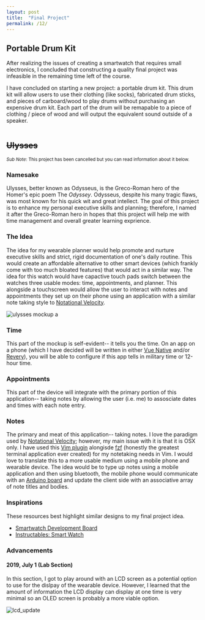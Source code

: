 ```yaml
---
layout: post
title:  "Final Project"
permalink: /12/
---
```


## Portable Drum Kit
After realizing the issues of creating a smartwatch that requires small electronics, I concluded that constructing a quality final project was infeasible in the remaining time left of the course.

I have concluded on starting a new project: a portable drum kit. This drum kit will allow users to use their clothing (like socks), fabricated drum sticks, and pieces of carboard/wood to play drums without purchasing an expensive drum kit. Each part of the drum will be remapable to a piece of clothing / piece of wood and will output the equivalent sound outside of a speaker.

<figure id="8a">
    <img>
</figure>

## ~~Ulysses~~
<sub><i>Sub Note</i>: This project has been cancelled but you can read information about it below.</sub>

### Namesake
Ulysses, better known as Odysseus, is the Greco-Roman hero of the Homer's epic poem The _Odyssey_. Odysseus, despite his many tragic flaws, was most known for his quick wit and  great intellect. The goal of this project is to enhance my personal executive skills and planning; therefore, I named it after the Greco-Roman hero in hopes that this project will help me with time management and overall greater learning exprience.

### The Idea
The idea for my wearable planner would help promote and nurture executive skills and strict, rigid documentation of one's daily routine. This would create an affordable alternative to other smart devices (which frankly come with too much bloated features) that would act in a similar way. The idea for this watch would have capactive touch pads switch between the watches three usable modes: time, appointments, and planner. This alongside a touchscreen would allow the user to interact with notes and appointments they set up on their phone using an application with a similar note taking style to [Notational Velocity](http://notational.net/).

![ulysses mockup a](ulyssesA.jpg)

### Time
This part of the mockup is self-evident-- it tells you the time. On an app on a phone (which I have decided will be written in either [Vue Native](https://vue-native.io/) and/or [Revery](https://www.outrunlabs.com/revery/)), you will be able to configure if this app tells in military time or 12-hour time.

### Appointments
This part of the device will integrate with the primary portion of this application-- taking notes by allowing the user (i.e. me) to assosciate dates and times with each note entry.

### Notes
The primary and meat of this application-- taking notes. I love the paradigm used by [Notational Velocity](http://notational.net/); however, my main issue with it is that it is OSX only. I have used this [Vim plugin](https://github.com/alok/notational-fzf-vim) alongisde [fzf](https://github.com/junegunn/fzf) (honestly the greatest terminal application ever created) for my notetaking needs in Vim. I would love to translate this to a more usable medium using a mobile phone and wearable device. The idea would be to type up notes using a mobile application and then using bluetooth, the mobile phone would communicate with an [Arduino board](https://arduino.cc) and update the client side with an associative array of note titles and bodies.

### Inspirations
These resources best highlight similar designs to my final project idea.

- [Smartwatch Development Board](https://www.youtube.com/watch?v=uKJ-MVSIFCw)
- [Instructables: Smart Watch](https://www.instructables.com/id/Make-your-own-smart-watch/)

### Advancements

#### 2019, July 1 (Lab Section)
In this section, I got to play around with an LCD screen as a potential option to use for the dislpay of the wearable device. However, I learned that the amount of information the LCD display can display at one time is very minimal so an OLED screen is probably a more viable option.

![lcd_update](lcd_update.jpg)